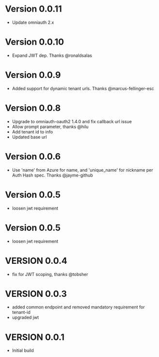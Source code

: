 # Version 0.0.11
* Update omniauth 2.x

# Version 0.0.10
* Expand JWT dep. Thanks @ronaldsalas

# Version 0.0.9
* Added support for dynamic tenant urls. Thanks @marcus-fellinger-esc

# Version 0.0.8
* Upgrade to omniauth-oauth2 1.4.0 and fix callback url issue
* Allow prompt parameter, thanks @hilu
* Add tenant id to info
* Updated base url

# Version 0.0.6 
* Use 'name' from Azure for name, and 'unique_name' for nickname per Auth Hash spec. Thanks @jayme-github   

# Version 0.0.5 
* loosen jwt requirement

# Version 0.0.5 
* loosen jwt requirement

# VERSION 0.0.4
* fix for JWT scoping, thanks @tobsher

# VERSION 0.0.3
* added common endpoint and removed mandatory requirement for tenant-id
* upgraded jwt

# VERSION 0.0.1

* Initial build
